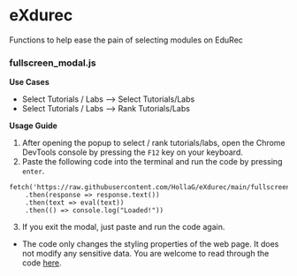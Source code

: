 # eXdurec
Functions to help ease the pain of selecting modules on EduRec

### fullscreen_modal.js
**Use Cases**
- Select Tutorials / Labs --> Select Tutorials/Labs
- Select Tutorials / Labs --> Rank Tutorials/Labs

**Usage Guide**
1. After opening the popup to select / rank tutorials/labs, open the Chrome DevTools console by pressing the `F12` key on your keyboard.
2. Paste the following code into the terminal and run the code by pressing `enter`.
```
fetch('https://raw.githubusercontent.com/HollaG/eXdurec/main/fullscreen_modal.js')
    .then(response => response.text())
    .then(text => eval(text))
    .then(() => console.log("Loaded!"))
```
3. If you exit the modal, just paste and run the code again.
* The code only changes the styling properties of the web page. It does not modify any sensitive data. You are welcome to read through the code [here](https://github.com/HollaG/eXdurec/blob/main/fullscreen_modal.js).

